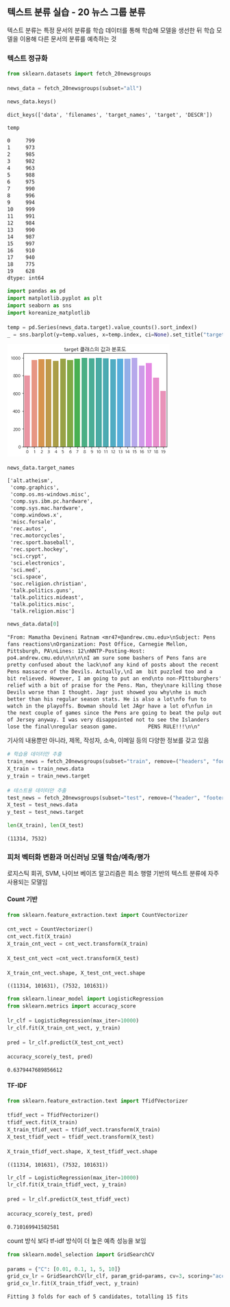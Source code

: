 ## 텍스트 분류 실습 - 20 뉴스 그룹 분류
텍스트 분류는 특정 문서의 분류를 학습 데이터를 통해 학습해 모델을 생선한 뒤 학습 모델을 이용해 다른 문서의 분류를 예측하는 것

### 텍스트 정규화


```python
from sklearn.datasets import fetch_20newsgroups

news_data = fetch_20newsgroups(subset="all")
```


```python
news_data.keys()
```




    dict_keys(['data', 'filenames', 'target_names', 'target', 'DESCR'])




```python
temp
```




    0     799
    1     973
    2     985
    3     982
    4     963
    5     988
    6     975
    7     990
    8     996
    9     994
    10    999
    11    991
    12    984
    13    990
    14    987
    15    997
    16    910
    17    940
    18    775
    19    628
    dtype: int64




```python
import pandas as pd
import matplotlib.pyplot as plt
import seaborn as sns
import koreanize_matplotlib

temp = pd.Series(news_data.target).value_counts().sort_index()
_ = sns.barplot(y=temp.values, x=temp.index, ci=None).set_title("target 클래스의 값과 분포도")
```


    
![png](TEMPLATE/nlp_files/nlp_4_0.png)
    



```python
news_data.target_names
```




    ['alt.atheism',
     'comp.graphics',
     'comp.os.ms-windows.misc',
     'comp.sys.ibm.pc.hardware',
     'comp.sys.mac.hardware',
     'comp.windows.x',
     'misc.forsale',
     'rec.autos',
     'rec.motorcycles',
     'rec.sport.baseball',
     'rec.sport.hockey',
     'sci.crypt',
     'sci.electronics',
     'sci.med',
     'sci.space',
     'soc.religion.christian',
     'talk.politics.guns',
     'talk.politics.mideast',
     'talk.politics.misc',
     'talk.religion.misc']




```python
news_data.data[0]
```




    "From: Mamatha Devineni Ratnam <mr47+@andrew.cmu.edu>\nSubject: Pens fans reactions\nOrganization: Post Office, Carnegie Mellon, Pittsburgh, PA\nLines: 12\nNNTP-Posting-Host: po4.andrew.cmu.edu\n\n\n\nI am sure some bashers of Pens fans are pretty confused about the lack\nof any kind of posts about the recent Pens massacre of the Devils. Actually,\nI am  bit puzzled too and a bit relieved. However, I am going to put an end\nto non-PIttsburghers' relief with a bit of praise for the Pens. Man, they\nare killing those Devils worse than I thought. Jagr just showed you why\nhe is much better than his regular season stats. He is also a lot\nfo fun to watch in the playoffs. Bowman should let JAgr have a lot of\nfun in the next couple of games since the Pens are going to beat the pulp out of Jersey anyway. I was very disappointed not to see the Islanders lose the final\nregular season game.          PENS RULE!!!\n\n"



기사의 내용뿐만 아니라, 제목, 작성자, 소속, 이메일 등의 다양한 정보를 갖고 있음


```python
# 학습용 데이터만 추출
train_news = fetch_20newsgroups(subset="train", remove=("headers", "footers", "quotes"))
X_train = train_news.data
y_train = train_news.target

# 테스트용 데이터만 추출
test_news = fetch_20newsgroups(subset="test", remove=("header", "footers", "quotes"))
X_test = test_news.data
y_test = test_news.target
```


```python
len(X_train), len(X_test)
```




    (11314, 7532)



### 피처 벡터화 변환과 머신러닝 모델 학습/예측/평가
로지스틱 회귀, SVM, 나이브 베이즈 알고리즘은 희소 행렬 기반의 텍스트 분류에 자주 사용되는 모델임
#### Count 기반


```python
from sklearn.feature_extraction.text import CountVectorizer

cnt_vect = CountVectorizer()
cnt_vect.fit(X_train)
X_train_cnt_vect = cnt_vect.transform(X_train)

X_test_cnt_vect =cnt_vect.transform(X_test)

X_train_cnt_vect.shape, X_test_cnt_vect.shape
```




    ((11314, 101631), (7532, 101631))




```python
from sklearn.linear_model import LogisticRegression
from sklearn.metrics import accuracy_score

lr_clf = LogisticRegression(max_iter=10000)
lr_clf.fit(X_train_cnt_vect, y_train)

pred = lr_clf.predict(X_test_cnt_vect)

accuracy_score(y_test, pred)
```




    0.6379447689856612



#### TF-IDF


```python
from sklearn.feature_extraction.text import TfidfVectorizer

tfidf_vect = TfidfVectorizer()
tfidf_vect.fit(X_train)
X_train_tfidf_vect = tfidf_vect.transform(X_train)
X_test_tfidf_vect = tfidf_vect.transform(X_test)

X_train_tfidf_vect.shape, X_test_tfidf_vect.shape
```




    ((11314, 101631), (7532, 101631))




```python
lr_clf = LogisticRegression(max_iter=10000)
lr_clf.fit(X_train_tfidf_vect, y_train)

pred = lr_clf.predict(X_test_tfidf_vect)

accuracy_score(y_test, pred)
```




    0.710169941582581



count 방식 보다 tf-idf 방식이 더 높은 예측 성능을 보임


```python
from sklearn.model_selection import GridSearchCV

params = {"C": [0.01, 0.1, 1, 5, 10]}
grid_cv_lr = GridSearchCV(lr_clf, param_grid=params, cv=3, scoring="accuracy", verbose=1)
grid_cv_lr.fit(X_train_tfidf_vect, y_train)
```

    Fitting 3 folds for each of 5 candidates, totalling 15 fits
    




<style>#sk-container-id-1 {color: black;background-color: white;}#sk-container-id-1 pre{padding: 0;}#sk-container-id-1 div.sk-toggleable {background-color: white;}#sk-container-id-1 label.sk-toggleable__label {cursor: pointer;display: block;width: 100%;margin-bottom: 0;padding: 0.3em;box-sizing: border-box;text-align: center;}#sk-container-id-1 label.sk-toggleable__label-arrow:before {content: "▸";float: left;margin-right: 0.25em;color: #696969;}#sk-container-id-1 label.sk-toggleable__label-arrow:hover:before {color: black;}#sk-container-id-1 div.sk-estimator:hover label.sk-toggleable__label-arrow:before {color: black;}#sk-container-id-1 div.sk-toggleable__content {max-height: 0;max-width: 0;overflow: hidden;text-align: left;background-color: #f0f8ff;}#sk-container-id-1 div.sk-toggleable__content pre {margin: 0.2em;color: black;border-radius: 0.25em;background-color: #f0f8ff;}#sk-container-id-1 input.sk-toggleable__control:checked~div.sk-toggleable__content {max-height: 200px;max-width: 100%;overflow: auto;}#sk-container-id-1 input.sk-toggleable__control:checked~label.sk-toggleable__label-arrow:before {content: "▾";}#sk-container-id-1 div.sk-estimator input.sk-toggleable__control:checked~label.sk-toggleable__label {background-color: #d4ebff;}#sk-container-id-1 div.sk-label input.sk-toggleable__control:checked~label.sk-toggleable__label {background-color: #d4ebff;}#sk-container-id-1 input.sk-hidden--visually {border: 0;clip: rect(1px 1px 1px 1px);clip: rect(1px, 1px, 1px, 1px);height: 1px;margin: -1px;overflow: hidden;padding: 0;position: absolute;width: 1px;}#sk-container-id-1 div.sk-estimator {font-family: monospace;background-color: #f0f8ff;border: 1px dotted black;border-radius: 0.25em;box-sizing: border-box;margin-bottom: 0.5em;}#sk-container-id-1 div.sk-estimator:hover {background-color: #d4ebff;}#sk-container-id-1 div.sk-parallel-item::after {content: "";width: 100%;border-bottom: 1px solid gray;flex-grow: 1;}#sk-container-id-1 div.sk-label:hover label.sk-toggleable__label {background-color: #d4ebff;}#sk-container-id-1 div.sk-serial::before {content: "";position: absolute;border-left: 1px solid gray;box-sizing: border-box;top: 0;bottom: 0;left: 50%;z-index: 0;}#sk-container-id-1 div.sk-serial {display: flex;flex-direction: column;align-items: center;background-color: white;padding-right: 0.2em;padding-left: 0.2em;position: relative;}#sk-container-id-1 div.sk-item {position: relative;z-index: 1;}#sk-container-id-1 div.sk-parallel {display: flex;align-items: stretch;justify-content: center;background-color: white;position: relative;}#sk-container-id-1 div.sk-item::before, #sk-container-id-1 div.sk-parallel-item::before {content: "";position: absolute;border-left: 1px solid gray;box-sizing: border-box;top: 0;bottom: 0;left: 50%;z-index: -1;}#sk-container-id-1 div.sk-parallel-item {display: flex;flex-direction: column;z-index: 1;position: relative;background-color: white;}#sk-container-id-1 div.sk-parallel-item:first-child::after {align-self: flex-end;width: 50%;}#sk-container-id-1 div.sk-parallel-item:last-child::after {align-self: flex-start;width: 50%;}#sk-container-id-1 div.sk-parallel-item:only-child::after {width: 0;}#sk-container-id-1 div.sk-dashed-wrapped {border: 1px dashed gray;margin: 0 0.4em 0.5em 0.4em;box-sizing: border-box;padding-bottom: 0.4em;background-color: white;}#sk-container-id-1 div.sk-label label {font-family: monospace;font-weight: bold;display: inline-block;line-height: 1.2em;}#sk-container-id-1 div.sk-label-container {text-align: center;}#sk-container-id-1 div.sk-container {/* jupyter's `normalize.less` sets `[hidden] { display: none; }` but bootstrap.min.css set `[hidden] { display: none !important; }` so we also need the `!important` here to be able to override the default hidden behavior on the sphinx rendered scikit-learn.org. See: https://github.com/scikit-learn/scikit-learn/issues/21755 */display: inline-block !important;position: relative;}#sk-container-id-1 div.sk-text-repr-fallback {display: none;}</style><div id="sk-container-id-1" class="sk-top-container"><div class="sk-text-repr-fallback"><pre>GridSearchCV(cv=3, estimator=LogisticRegression(max_iter=10000),
             param_grid={&#x27;C&#x27;: [0.01, 0.1, 1, 5, 10]}, scoring=&#x27;accuracy&#x27;,
             verbose=1)</pre><b>In a Jupyter environment, please rerun this cell to show the HTML representation or trust the notebook. <br />On GitHub, the HTML representation is unable to render, please try loading this page with nbviewer.org.</b></div><div class="sk-container" hidden><div class="sk-item sk-dashed-wrapped"><div class="sk-label-container"><div class="sk-label sk-toggleable"><input class="sk-toggleable__control sk-hidden--visually" id="sk-estimator-id-1" type="checkbox" ><label for="sk-estimator-id-1" class="sk-toggleable__label sk-toggleable__label-arrow">GridSearchCV</label><div class="sk-toggleable__content"><pre>GridSearchCV(cv=3, estimator=LogisticRegression(max_iter=10000),
             param_grid={&#x27;C&#x27;: [0.01, 0.1, 1, 5, 10]}, scoring=&#x27;accuracy&#x27;,
             verbose=1)</pre></div></div></div><div class="sk-parallel"><div class="sk-parallel-item"><div class="sk-item"><div class="sk-label-container"><div class="sk-label sk-toggleable"><input class="sk-toggleable__control sk-hidden--visually" id="sk-estimator-id-2" type="checkbox" ><label for="sk-estimator-id-2" class="sk-toggleable__label sk-toggleable__label-arrow">estimator: LogisticRegression</label><div class="sk-toggleable__content"><pre>LogisticRegression(max_iter=10000)</pre></div></div></div><div class="sk-serial"><div class="sk-item"><div class="sk-estimator sk-toggleable"><input class="sk-toggleable__control sk-hidden--visually" id="sk-estimator-id-3" type="checkbox" ><label for="sk-estimator-id-3" class="sk-toggleable__label sk-toggleable__label-arrow">LogisticRegression</label><div class="sk-toggleable__content"><pre>LogisticRegression(max_iter=10000)</pre></div></div></div></div></div></div></div></div></div></div>




```python
grid_cv_lr.best_params_
```




    {'C': 10}




```python
pred = grid_cv_lr.predict(X_test_tfidf_vect)

accuracy_score(y_test, pred)
```




    0.7214551248008497



## 감성 분석(Sentiment Analysis)
문서의 주관적인 감성/의견/감정/기분 등을 파악하기 위한 방법  
문서 내 텍스트가 나타내는 여러 가지 주관적인 단어와 문맥을 기반으로 감성(Sentiment) 수치를 계산하는 방법을 이용

- 지도 학습
  - 학습 데이터와 타깃 레이블 값을 기반으로 감성 분석 학습을 수행한 뒤 이를 기반으로 다른 데이터의 감성 분석을 예측하는 방법
- 비지도 학습
  - `Lexicon`이라 불리는 일종의 감성 어휘 사전을 이용

### 지도학습 기반 감성 분석 - IMDB 영화평
[Kaggle 데이터 셋](https://www.kaggle.com/c/word2vec-nlp-tutorial)


```python
review = pd.read_csv("./word2vec-nlp-tutorial/labeledTrainData.tsv", header=0, sep="\t", quoting=3)
print(review.shape)
review.head(3)
```

    (25000, 3)
    




<div>
<style scoped>
    .dataframe tbody tr th:only-of-type {
        vertical-align: middle;
    }

    .dataframe tbody tr th {
        vertical-align: top;
    }

    .dataframe thead th {
        text-align: right;
    }
</style>
<table border="1" class="dataframe">
  <thead>
    <tr style="text-align: right;">
      <th></th>
      <th>id</th>
      <th>sentiment</th>
      <th>review</th>
    </tr>
  </thead>
  <tbody>
    <tr>
      <th>0</th>
      <td>"5814_8"</td>
      <td>1</td>
      <td>"With all this stuff going down at the moment ...</td>
    </tr>
    <tr>
      <th>1</th>
      <td>"2381_9"</td>
      <td>1</td>
      <td>"\"The Classic War of the Worlds\" by Timothy ...</td>
    </tr>
    <tr>
      <th>2</th>
      <td>"7759_3"</td>
      <td>0</td>
      <td>"The film starts with a manager (Nicholas Bell...</td>
    </tr>
  </tbody>
</table>
</div>



#### Cleansing


```python
import re
review["review"] = review["review"].str.replace("<br />", " ")
review["review"] = review["review"].apply(lambda x: re.sub("[^a-zA-Z]", " ", x))
```

#### 데이터 나누기


```python
from sklearn.model_selection import train_test_split

class_df = review["sentiment"]
feature_df = review.drop(["id", "sentiment"], axis=1, inplace=False)

X_train, X_test, y_train, y_test = train_test_split(feature_df, class_df, test_size=0.3)

X_train.shape, y_train.shape, X_test.shape, y_test.shape
```




    ((17500, 1), (17500,), (7500, 1), (7500,))




```python
# 파이프라인 이용
# Count vect
from sklearn.pipeline import Pipeline
from sklearn.metrics import accuracy_score, roc_auc_score

pipeline = Pipeline([
    ("cnt_vect", CountVectorizer(stop_words="english", ngram_range=(1, 2))),
    ("lr_clf", LogisticRegression(C=10))
])

pipeline.fit(X_train["review"], y_train)
pred = pipeline.predict(X_test["review"])
pred_probs = pipeline.predict_proba(X_test["review"])[:, 1]
```

    c:\Users\spec3\anaconda3\envs\Deep\lib\site-packages\sklearn\linear_model\_logistic.py:444: ConvergenceWarning: lbfgs failed to converge (status=1):
    STOP: TOTAL NO. of ITERATIONS REACHED LIMIT.
    
    Increase the number of iterations (max_iter) or scale the data as shown in:
        https://scikit-learn.org/stable/modules/preprocessing.html
    Please also refer to the documentation for alternative solver options:
        https://scikit-learn.org/stable/modules/linear_model.html#logistic-regression
      n_iter_i = _check_optimize_result(
    


```python
print(accuracy_score(y_test, pred))
print(roc_auc_score(y_test, pred_probs))
```

    0.8864
    0.9494331795815925
    


```python
# TF-IDF
pipeline = Pipeline([
    ("tfidf_vect", TfidfVectorizer(stop_words="english", ngram_range=(1, 2))),
    ("lr_clf", LogisticRegression(C=10))
])

pipeline.fit(X_train["review"], y_train)
pred = pipeline.predict(X_test["review"])
pred_probs = pipeline.predict_proba(X_test["review"])[:, 1]
```

    c:\Users\spec3\anaconda3\envs\Deep\lib\site-packages\sklearn\linear_model\_logistic.py:444: ConvergenceWarning: lbfgs failed to converge (status=1):
    STOP: TOTAL NO. of ITERATIONS REACHED LIMIT.
    
    Increase the number of iterations (max_iter) or scale the data as shown in:
        https://scikit-learn.org/stable/modules/preprocessing.html
    Please also refer to the documentation for alternative solver options:
        https://scikit-learn.org/stable/modules/linear_model.html#logistic-regression
      n_iter_i = _check_optimize_result(
    


```python
print(accuracy_score(y_test, pred))
print(roc_auc_score(y_test, pred_probs))
```

    0.8917333333333334
    0.9591214096827826
    

### 비지도학습 기반 감성 분석
TA을 하다보면, `시맨틱(semantic)`이라는 용어가 자주 나옴  -> `문맥상 의미`  
종류만 소개하고 실습은 진행하지 않음  

#### SentiWordNet
#### VADER
#### Pattern

## 토픽 모델링(Topic Modeling)
문서 집합에 숨어 있는 주제를 찾아내는 것
- LSA(Latent Semantic Analysis)
- LDA(Latent Dirichlet Allocation)


```python
from sklearn.datasets import fetch_20newsgroups
from sklearn.feature_extraction.text import CountVectorizer
from sklearn.decomposition import LatentDirichletAllocation

cats = ["rec.motorcycles", "rec.sport.baseball", "comp.graphics", "comp.windows.x", "talk.politics.mideast", "soc.religion.christian", "sci.electronics", "sci.med"]

news_df = fetch_20newsgroups(subset="all", remove=("headers", "footers", "quotes"), categories=cats)

count_vect = CountVectorizer(max_df=0.95, max_features=1000, min_df=2, stop_words="english", ngram_range=(1, 2))

feat_vect = count_vect.fit_transform(news_df.data)

feat_vect.shape
```




    (7862, 1000)




```python
lda = LatentDirichletAllocation(n_components=8)
lda.fit(feat_vect)

lda.components_.shape
```




    (8, 1000)




```python
def display_topics(model, feature_names, no_top_words):
    for topic_index, topic in enumerate(model.components_):
        print("Topic #", topic_index)
        
        topic_word_indexes = topic.argsort()[::-1]
        top_indexes = topic_word_indexes[:no_top_words]
        
        feature_concat = " ".join([feature_names[i] for i in top_indexes])
        print(feature_concat)
        
feature_names = count_vect.get_feature_names_out()

display_topics(lda, feature_names, 15)
```

    Topic # 0
    edu image file available graphics jpeg ftp com files data version use software pub images
    Topic # 1
    don just like think time good know year ve ll going bike didn really right
    Topic # 2
    know thanks like does use help need just don mail ve used information want good
    Topic # 3
    file output program entry university ed widget error include use lib int return istanbul build
    Topic # 4
    window dos windows dos dos server use display using running pc key application problem run memory
    Topic # 5
    people think jews don does believe say know just like did question christian way christians
    Topic # 6
    armenian people armenians said israel turkish israeli children 000 medical government arab health killed new
    Topic # 7
    god jesus christ sin man love church lord father faith son life spirit hell bible
    

## 문서 군집화(Document Clustering)
비슷한 텍스트 구성의 문서를 군집화(Clustering)하는 것  
동일한 군집에 속하는 문서를 같은 카테고리 소속으로 분류할 수 있으므로, 텍스트 분류 기반의 문서 분류와 유사  
### Opinion Review 데이터 셋



```python
import pandas as pd
import glob, os

path = r"./OpinosisDataset1.0/topics/"
all_files = glob.glob(os.path.join(path, "*.data"))
filename_list = []
opinion_text = []

for file_ in all_files:
    df = pd.read_table(file_, index_col=None, header=0, encoding="latin1")
    filename_ = file_.split("\\")[-1]
    filename = filename_.split(".")[0]
    
    filename_list.append(filename)
    opinion_text.append(df.to_string())
    
document_df = pd.DataFrame({"filename":filename_list, "opinion_text":opinion_text})
document_df.head()
```




<div>
<style scoped>
    .dataframe tbody tr th:only-of-type {
        vertical-align: middle;
    }

    .dataframe tbody tr th {
        vertical-align: top;
    }

    .dataframe thead th {
        text-align: right;
    }
</style>
<table border="1" class="dataframe">
  <thead>
    <tr style="text-align: right;">
      <th></th>
      <th>filename</th>
      <th>opinion_text</th>
    </tr>
  </thead>
  <tbody>
    <tr>
      <th>0</th>
      <td>accuracy_garmin_nuvi_255W_gps</td>
      <td>...</td>
    </tr>
    <tr>
      <th>1</th>
      <td>bathroom_bestwestern_hotel_sfo</td>
      <td>...</td>
    </tr>
    <tr>
      <th>2</th>
      <td>battery-life_amazon_kindle</td>
      <td>...</td>
    </tr>
    <tr>
      <th>3</th>
      <td>battery-life_ipod_nano_8gb</td>
      <td>...</td>
    </tr>
    <tr>
      <th>4</th>
      <td>battery-life_netbook_1005ha</td>
      <td>...</td>
    </tr>
  </tbody>
</table>
</div>




```python
from nltk.stem import WordNetLemmatizer
import nltk
import string

remove_punct_dict = dict((ord(punct), None) for punct in string.punctuation)
lemmar = WordNetLemmatizer()

def LemTokens(tokens):
    return [lemmar.lemmatize(token) for token in tokens]

def LemNormalize(text):
    return LemTokens(nltk.word_tokenize(text.lower().translate(remove_punct_dict)))
```


```python
from sklearn.feature_extraction.text import TfidfVectorizer

tfidf_vect = TfidfVectorizer(tokenizer=LemNormalize, stop_words="english", ngram_range=(1, 2), min_df=0.05, max_df=0.85)
feature_vect = tfidf_vect.fit_transform(document_df["opinion_text"])
```


```python
from sklearn.cluster import KMeans

km_cluster = KMeans(n_clusters=5, max_iter=10000)
km_cluster.fit(feature_vect)
cluster_label = km_cluster.labels_
cluster_centers = km_cluster.cluster_centers_
```


```python
document_df["cluster_label"] = cluster_label
document_df.head()
```




<div>
<style scoped>
    .dataframe tbody tr th:only-of-type {
        vertical-align: middle;
    }

    .dataframe tbody tr th {
        vertical-align: top;
    }

    .dataframe thead th {
        text-align: right;
    }
</style>
<table border="1" class="dataframe">
  <thead>
    <tr style="text-align: right;">
      <th></th>
      <th>filename</th>
      <th>opinion_text</th>
      <th>cluster_label</th>
    </tr>
  </thead>
  <tbody>
    <tr>
      <th>0</th>
      <td>accuracy_garmin_nuvi_255W_gps</td>
      <td>...</td>
      <td>4</td>
    </tr>
    <tr>
      <th>1</th>
      <td>bathroom_bestwestern_hotel_sfo</td>
      <td>...</td>
      <td>0</td>
    </tr>
    <tr>
      <th>2</th>
      <td>battery-life_amazon_kindle</td>
      <td>...</td>
      <td>3</td>
    </tr>
    <tr>
      <th>3</th>
      <td>battery-life_ipod_nano_8gb</td>
      <td>...</td>
      <td>3</td>
    </tr>
    <tr>
      <th>4</th>
      <td>battery-life_netbook_1005ha</td>
      <td>...</td>
      <td>3</td>
    </tr>
  </tbody>
</table>
</div>



#### 군집별 핵심 단어 추출
KMeans 객체는 각 군집을 구성하는 단어 피처가 군집의 중심을 기준으로 얼마나 가깝게 위치해 있는지 `cluster_centers_`라는 속성으로 제공


```python
cluster_centers = km_cluster.cluster_centers_
cluster_centers.shape
```




    (5, 4611)




```python
# 군집별 top n 핵심단어, 그 단어의 중심 위치 상대값, 대상 파일명들을 반환함. 
def get_cluster_details(cluster_model, cluster_data, feature_names, clusters_num, top_n_features=10):
    cluster_details = {}
    
    # cluster_centers array 의 값이 큰 순으로 정렬된 index 값을 반환
    # 군집 중심점(centroid)별 할당된 word 피처들의 거리값이 큰 순으로 값을 구하기 위함.  
    centroid_feature_ordered_ind = cluster_model.cluster_centers_.argsort()[:,::-1]
    
    #개별 군집별로 iteration하면서 핵심단어, 그 단어의 중심 위치 상대값, 대상 파일명 입력
    for cluster_num in range(clusters_num):
        # 개별 군집별 정보를 담을 데이터 초기화. 
        cluster_details[cluster_num] = {}
        cluster_details[cluster_num]['cluster'] = cluster_num
        
        # cluster_centers_.argsort()[:,::-1] 로 구한 index 를 이용하여 top n 피처 단어를 구함. 
        top_feature_indexes = centroid_feature_ordered_ind[cluster_num, :top_n_features]
        top_features = [ feature_names[ind] for ind in top_feature_indexes ]
        
        # top_feature_indexes를 이용해 해당 피처 단어의 중심 위치 상댓값 구함 
        top_feature_values = cluster_model.cluster_centers_[cluster_num, top_feature_indexes].tolist()
        
        # cluster_details 딕셔너리 객체에 개별 군집별 핵심 단어와 중심위치 상대값, 그리고 해당 파일명 입력
        cluster_details[cluster_num]['top_features'] = top_features
        cluster_details[cluster_num]['top_features_value'] = top_feature_values
        filenames = cluster_data[cluster_data['cluster_label'] == cluster_num]['filename']
        filenames = filenames.values.tolist()
        cluster_details[cluster_num]['filenames'] = filenames
        
    return cluster_details

def print_cluster_details(cluster_details):
    for cluster_num, cluster_detail in cluster_details.items():
        print('####### Cluster {0}'.format(cluster_num))
        print('Top features:', cluster_detail['top_features'])
        print('Reviews 파일명 :',cluster_detail['filenames'][:7])
        print('==================================================')
```


```python
feature_names = tfidf_vect.get_feature_names_out()

cluster_details = get_cluster_details(cluster_model=km_cluster, cluster_data=document_df, feature_names=feature_names, clusters_num=5, top_n_features=10)

print_cluster_details(cluster_details)
```

    ####### Cluster 0
    Top features: ['room', 'hotel', 'service', 'staff', 'food', 'location', 'bathroom', 'clean', 'price', 'parking']
    Reviews 파일명 : ['bathroom_bestwestern_hotel_sfo', 'food_holiday_inn_london', 'food_swissotel_chicago', 'free_bestwestern_hotel_sfo', 'location_bestwestern_hotel_sfo', 'location_holiday_inn_london', 'parking_bestwestern_hotel_sfo']
    ==================================================
    ####### Cluster 1
    Top features: ['kindle', 'page', 'button', 'font', 'book', 'eye', 'price', 'navigation', 'font size', 'easy']
    Reviews 파일명 : ['buttons_amazon_kindle', 'eyesight-issues_amazon_kindle', 'fonts_amazon_kindle', 'navigation_amazon_kindle', 'price_amazon_kindle']
    ==================================================
    ####### Cluster 2
    Top features: ['interior', 'seat', 'mileage', 'comfortable', 'gas', 'gas mileage', 'transmission', 'car', 'performance', 'quality']
    Reviews 파일명 : ['comfort_honda_accord_2008', 'comfort_toyota_camry_2007', 'gas_mileage_toyota_camry_2007', 'interior_honda_accord_2008', 'interior_toyota_camry_2007', 'mileage_honda_accord_2008', 'performance_honda_accord_2008']
    ==================================================
    ####### Cluster 3
    Top features: ['battery', 'battery life', 'life', 'keyboard', 'performance', 'faster', 'sound', 'size', 'sound quality', 'laptop']
    Reviews 파일명 : ['battery-life_amazon_kindle', 'battery-life_ipod_nano_8gb', 'battery-life_netbook_1005ha', 'keyboard_netbook_1005ha', 'performance_netbook_1005ha', 'size_asus_netbook_1005ha', 'sound_ipod_nano_8gb']
    ==================================================
    ####### Cluster 4
    Top features: ['screen', 'direction', 'voice', 'map', 'feature', 'video', 'speed limit', 'accurate', 'speed', 'satellite']
    Reviews 파일명 : ['accuracy_garmin_nuvi_255W_gps', 'directions_garmin_nuvi_255W_gps', 'display_garmin_nuvi_255W_gps', 'features_windows7', 'satellite_garmin_nuvi_255W_gps', 'screen_garmin_nuvi_255W_gps', 'screen_ipod_nano_8gb']
    ==================================================
    

## 문서 유사도
### 문서 유사도 측정 방법 - 코사인 유사도(Cosine Similarity)
벡터와 벡터 간의 유사도를 비교 -> 크기보다는 벡터의 상호 방향성이 얼마나 유사한지 기반


```python
import numpy as np

def cos_similarity(v1, v2):
    dot_product = np.dot(v1, v2)
    l2_norm = (np.sqrt(sum(np.square(v1))) * np.sqrt(sum(np.square(v2))))
    similarity = dot_product/l2_norm
    return similarity
```


```python
doc_list = ["if you take the blue pill, the story ends",
            "if you take the red pill, you stay in Wonderland",
            "if you take the red pill, I show you how deep the rabbit hole goes"
            ]

tfidf_vect_simple = TfidfVectorizer()
feature_vect_simple = tfidf_vect_simple.fit_transform(doc_list)

print(feature_vect_simple.shape)
```

    (3, 18)
    


```python
# 희소 행렬 -> 밀집 행렬
feature_vect_dense = feature_vect_simple.todense()

# 벡터 추출
vect1 = np.array(feature_vect_dense[0]).reshape(-1, )
vect2 = np.array(feature_vect_dense[1]).reshape(-1, )

cos_similarity(vect1, vect2)
```




    0.4020775821495014




```python
vect1 = np.array(feature_vect_dense[0]).reshape(-1, )
vect3 = np.array(feature_vect_dense[2]).reshape(-1, )
cos_similarity(vect1, vect3)
```




    0.40425044775948626




```python
from sklearn.metrics.pairwise import cosine_similarity

cosine_similarity(feature_vect_simple[0], feature_vect_simple)
```




    array([[1.        , 0.40207758, 0.40425045]])



## 한글 텍스트 처리
대표적으로 `KoNLPy`가 있음  
한글 텍스트 처리는, 띄어쓰기와 다양한 조사때문에 어려운 편임
